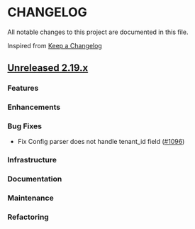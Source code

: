 # CHANGELOG
All notable changes to this project are documented in this file.

Inspired from [Keep a Changelog](https://keepachangelog.com/en/1.1.0/)

## [Unreleased 2.19.x](https://github.com/opensearch-project/flow-framework/compare/2.18...2.x)
### Features
### Enhancements
### Bug Fixes
- Fix Config parser does not handle tenant_id field ([#1096](https://github.com/opensearch-project/flow-framework/pull/1096))

### Infrastructure
### Documentation
### Maintenance
### Refactoring
